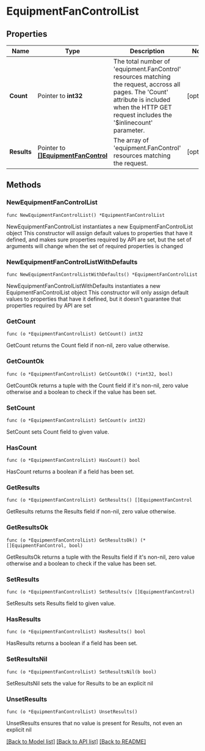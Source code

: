 # EquipmentFanControlList

## Properties

Name | Type | Description | Notes
------------ | ------------- | ------------- | -------------
**Count** | Pointer to **int32** | The total number of &#39;equipment.FanControl&#39; resources matching the request, accross all pages. The &#39;Count&#39; attribute is included when the HTTP GET request includes the &#39;$inlinecount&#39; parameter. | [optional] 
**Results** | Pointer to [**[]EquipmentFanControl**](EquipmentFanControl.md) | The array of &#39;equipment.FanControl&#39; resources matching the request. | [optional] 

## Methods

### NewEquipmentFanControlList

`func NewEquipmentFanControlList() *EquipmentFanControlList`

NewEquipmentFanControlList instantiates a new EquipmentFanControlList object
This constructor will assign default values to properties that have it defined,
and makes sure properties required by API are set, but the set of arguments
will change when the set of required properties is changed

### NewEquipmentFanControlListWithDefaults

`func NewEquipmentFanControlListWithDefaults() *EquipmentFanControlList`

NewEquipmentFanControlListWithDefaults instantiates a new EquipmentFanControlList object
This constructor will only assign default values to properties that have it defined,
but it doesn't guarantee that properties required by API are set

### GetCount

`func (o *EquipmentFanControlList) GetCount() int32`

GetCount returns the Count field if non-nil, zero value otherwise.

### GetCountOk

`func (o *EquipmentFanControlList) GetCountOk() (*int32, bool)`

GetCountOk returns a tuple with the Count field if it's non-nil, zero value otherwise
and a boolean to check if the value has been set.

### SetCount

`func (o *EquipmentFanControlList) SetCount(v int32)`

SetCount sets Count field to given value.

### HasCount

`func (o *EquipmentFanControlList) HasCount() bool`

HasCount returns a boolean if a field has been set.

### GetResults

`func (o *EquipmentFanControlList) GetResults() []EquipmentFanControl`

GetResults returns the Results field if non-nil, zero value otherwise.

### GetResultsOk

`func (o *EquipmentFanControlList) GetResultsOk() (*[]EquipmentFanControl, bool)`

GetResultsOk returns a tuple with the Results field if it's non-nil, zero value otherwise
and a boolean to check if the value has been set.

### SetResults

`func (o *EquipmentFanControlList) SetResults(v []EquipmentFanControl)`

SetResults sets Results field to given value.

### HasResults

`func (o *EquipmentFanControlList) HasResults() bool`

HasResults returns a boolean if a field has been set.

### SetResultsNil

`func (o *EquipmentFanControlList) SetResultsNil(b bool)`

 SetResultsNil sets the value for Results to be an explicit nil

### UnsetResults
`func (o *EquipmentFanControlList) UnsetResults()`

UnsetResults ensures that no value is present for Results, not even an explicit nil

[[Back to Model list]](../README.md#documentation-for-models) [[Back to API list]](../README.md#documentation-for-api-endpoints) [[Back to README]](../README.md)


